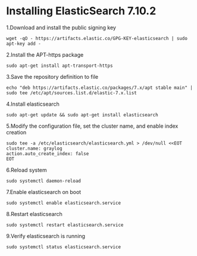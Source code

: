 # Installing ElasticSearch 7.10.2


1.Download and install the public signing key

	wget -qO - https://artifacts.elastic.co/GPG-KEY-elasticsearch | sudo apt-key add -

2.Install the APT-https package

	sudo apt-get install apt-transport-https

3.Save the repository definition to file

	echo "deb https://artifacts.elastic.co/packages/7.x/apt stable main" | sudo tee /etc/apt/sources.list.d/elastic-7.x.list

4.Install elasticsearch

	sudo apt-get update && sudo apt-get install elasticsearch

5.Modify the configuration file, set the cluster name, and enable index creation

	sudo tee -a /etc/elasticsearch/elasticsearch.yml > /dev/null <<EOT
	cluster.name: graylog
	action.auto_create_index: false
	EOT

6.Reload system

	sudo systemctl daemon-reload

7.Enable elasticsearch on boot

	sudo systemctl enable elasticsearch.service

8.Restart elasticsearch

	sudo systemctl restart elasticsearch.service

9.Verify elasticsearch is running

	sudo systemctl status elasticsearch.service
